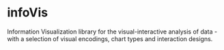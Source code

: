# infoVis
Information Visualization library for the visual-interactive analysis of data - with a selection of visual encodings, chart types and interaction designs.
